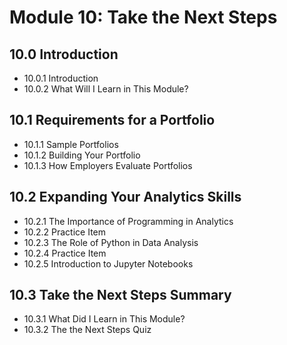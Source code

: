 # Module 10: Take the Next Steps
## 10.0 Introduction
- 10.0.1 Introduction
- 10.0.2 What Will I Learn in This Module?
## 10.1 Requirements for a Portfolio
- 10.1.1 Sample Portfolios
- 10.1.2 Building Your Portfolio
- 10.1.3 How Employers Evaluate Portfolios
## 10.2 Expanding Your Analytics Skills
- 10.2.1 The Importance of Programming in Analytics
- 10.2.2 Practice Item
- 10.2.3 The Role of Python in Data Analysis
- 10.2.4 Practice Item
- 10.2.5 Introduction to Jupyter Notebooks
## 10.3 Take the Next Steps Summary
- 10.3.1 What Did I Learn in This Module?
- 10.3.2 The the Next Steps Quiz
